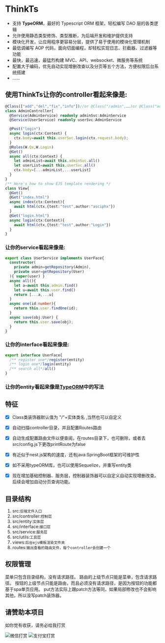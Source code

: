 # ThinkTs
- 支持 **TypeORM**，最好的 Typescript ORM 框架，轻松编写 DAO 层的各类逻辑
- 允许使用静态类型修饰、类型推断，为后端开发和维护提供支持
- 模块化开发，让应用程序更容易分层，提供了易于使用的模块化管理机制
- 最低调编写 AOP 代码，面向切面编程，却轻松实现日志、拦截器、过滤器等功能
- 最快，最迅速，最猛烈构建 MVC、API、websocket、微服务等系统
- 配置大于编码，优先自动实现增删改查以及分页等五个方法，方便权限后台系统搭建
- ......
## 使用**ThinkTs**让你的controller看起来像是:

```typescript
@Class(["add","del","fix","info"])//or @Class("/admin",……)or @Class("admin",……)
class AdminController{
  @Service(AdminService) readonly adminSvc:AdminService
  @Service(UserService) readonly userSvc:AdminService

  @Post("login")
  async login(ctx:Context) {
    ctx.body=await this.userSvc.login(ctx.request.body);
  }
  @Roles(W.Qx,W.Login)
  @Get()
  async all(ctx:Context) {
    let adminList=await this.adminSvc.all()
    let userList=await this.userSvc.all()
    ctx.body=[...adminList,...userList]
  }
}
/** Here's how to show EJS template rendering */
class View{
  @Get()
  @Get("index.html")
  async index(ctx:Context){
    await html(ctx,{test:"test",author:"asciphx"})
  }
  @Get("login.html")
  async login(ctx:Context){
    await html(ctx,{test:"test",author:"Login"})
  }
}
```
### 让你的service看起来像是:
```typescript
export class UserService implements UserFace{
  constructor(
    private admin=getRepository(Admin),
    private user=getRepository(User)
  ){ super(user) }
  async all(){
    let a=await this.admin.find()
    let u=await this.user.find()
    return [...a,...u]
  }
  async one(id:number){
    return this.user.findOne(id);
  }
  async save(obj:User) {
    return this.user.save(obj);
  }
}
```
### 让你的interface看起来像是:
```typescript
export interface UserFace{
  /** register one*/register(entity)
  /** login one*/login(entity)
  /** search all*/all()
}
```
### 让你的entity看起来像是[TypeORM](https://github.com/typeorm/typeorm)中的写法
## 特征
- [x] Class类装饰器默认值为 "/"+实体类名 ,当然也可以自定义
- [x] 自动扫描controller目录，并且配置Routes路由
- [x] 自动生成配置路由文件以便查阅，在routes目录下，也可删除，或者去src/config.js下更改printRoute为false
- [x] 有近似于nest.js架构的速度，还有java:SpringBoot框架的可维护性
- [x] 如不采用typeORM库，也可以使用Sequelize，并重写entity类
- [x] 现在增加基础控制器、服务层，控制器装饰器可以自定义自动实现增删改查。后续会增加自动分页查询功能。


## 目录结构
1. src:`后端文件入口`
2. src/controller:`控制层`
3. src/entity:`实体层`
4. src/interface:`接口层`
5. src/service:`服务层`
6. src/utils:`工具层`
7. views:`后台ejs模板渲染文件夹`
8. routes:`输出查看的路由文件，每个controller会创建一个`

## 权限管理
菜单只包含目录结构，没有请求路径。
路由的上级节点只能是菜单，包含请求路径。
按钮的上级节点只能是路由，而且必须没有请求路径，是因为按钮的功能都基于spa单页应用。
put方法实际上跟patch方法等同，如果局部修改也不会影响其他，所以没写patch装饰器。

## **请赞助本项目**
如你觉有收获，请务必给我打赏

![微信打赏](http://www.91huanwei.com/1.jpg)
![支付宝打赏](http://www.91huanwei.com/0.jpg)
